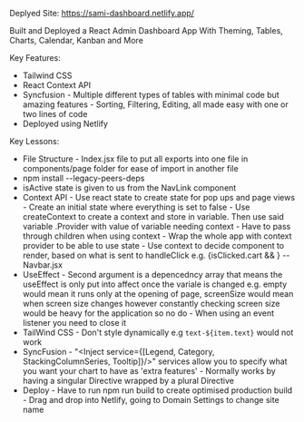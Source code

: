 Deplyed Site: https://sami-dashboard.netlify.app/

Built and Deployed a React Admin Dashboard App With Theming, Tables, Charts, Calendar, Kanban and More

Key Features:
- Tailwind CSS
- React Context API
- Syncfusion
        - Multiple different types of tables with minimal code but amazing features
        - Sorting, Filtering, Editing, all made easy with one or two lines of code
- Deployed using Netlify


Key Lessons:
- File Structure
        - Index.jsx file to put all exports into one file in components/page folder for ease of import in another file
-  npm install --legacy-peers-deps
- isActive state is given to us from the NavLink component
- Context API
        - Use react state to create state for pop ups and page views
        - Create an initial state where everything is set to false
        - Use createContext to create a context and store in variable. Then use said variable .Provider with value of variable needing context
        - Have to pass through children when using context
        - Wrap the whole app with context provider to be able to use state
        - Use context to decide component to render, based on what is sent to handleClick e.g. {isClicked.cart && <Cart />} -- Navbar.jsx
- UseEffect
        - Second argument is a depencedncy array that means the useEffect is only put into affect once the variale is changed e.g. empty would mean it runs only at the opening of page, screenSize would mean when screen size changes however constantly checking screen size would be heavy for the application so no do
        - When using an event listener you need to close it
- TailWind CSS
        - Don't style dynamically e.g `text-${item.text}` would not work
- SyncFusion
        - "<Inject service={[Legend, Category, StackingColumnSeries, Tooltip]}/>" services allow you to specify what you want your chart to have as 'extra features'
        - Normally works by having a singular Directive wrapped by a plural Directive
- Deploy
        - Have to run npm run build to create optimised production build
        - Drag and drop into Netlify, going to Domain Settings to change site name
